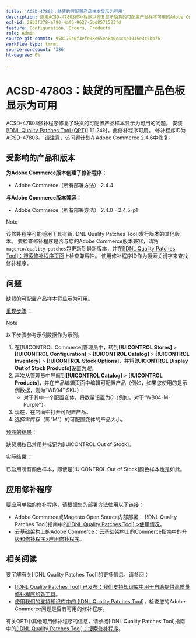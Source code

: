 ```yaml
---
title: 'ACSD-47803：缺货的可配置产品样本显示为可用'
description: 应用ACSD-47803修补程序以修复显示缺货的可配置产品样本可用的Adobe Commerce问题。
exl-id: 28b3f378-a790-4af6-9627-5bd8571523fd
feature: Configuration, Orders, Products
role: Admin
source-git-commit: 958179e0f3efe08e65ea8b0c4c4e1015e3c5bb76
workflow-type: tm+mt
source-wordcount: '386'
ht-degree: 0%

---
```


# ACSD-47803：缺货的可配置产品色板显示为可用

ACSD-47803修补程序修复了缺货的可配置产品样本显示为可用的问题。 安装[[!DNL Quality Patches Tool (QPT)]](/help/announcements/adobe-commerce-announcements/magento-quality-patches-released-new-tool-to-self-serve-quality-patches.md) 1.1.24时，此修补程序可用。 修补程序ID为ACSD-47803。 请注意，该问题计划在Adobe Commerce 2.4.6中修复。

## 受影响的产品和版本

**为Adobe Commerce版本创建了修补程序：**

* Adobe Commerce（所有部署方法） 2.4.4

**与Adobe Commerce版本兼容：**

* Adobe Commerce（所有部署方法） 2.4.0 - 2.4.5-p1

>[!NOTE]
>
>该修补程序可能适用于具有新[!DNL Quality Patches Tool]发行版本的其他版本。 要检查修补程序是否与您的Adobe Commerce版本兼容，请将`magento/quality-patches`包更新到最新版本，并在[[!DNL Quality Patches Tool]：搜索修补程序页面](https://experienceleague.adobe.com/tools/commerce-quality-patches/index.html)上检查兼容性。 使用修补程序ID作为搜索关键字来查找修补程序。

## 问题

缺货的可配置产品样本将显示为可用。

<u>重现步骤</u>：

>[!NOTE]
>
>以下步骤参考示例数据作为示例。

1. 在[!UICONTROL Commerce]管理员中，转到&#x200B;**[!UICONTROL Stores]** > **[!UICONTROL Configuration]** > **[!UICONTROL Catalog]** > **[!UICONTROL Inventory]** > **[!UICONTROL Stock Options]**，并将&#x200B;**[!UICONTROL Display Out of Stock Products]**&#x200B;设置为&#x200B;*是*。
1. 再次从管理员中导航到&#x200B;**[!UICONTROL Catalog]** > **[!UICONTROL Products]**，并在产品编辑页面中编辑可配置产品（例如，如果您使用的是示例数据，则为“WB04” SKU）：
   * 对于其中一个配置变体，将数量设置为&#x200B;*0*（例如，对于“WB04-M-Purple”）。
1. 现在，在店面中打开可配置产品。
1. 选择零库存（即“M”）的可配置变体的产品大小。

<u>预期的结果</u>：

缺货期权已禁用并标记为[!UICONTROL Out of Stock]。

<u>实际结果</u>：

已启用所有颜色样本，即使是[!UICONTROL Out of Stock]颜色样本也是如此。

## 应用修补程序

要应用单独的修补程序，请根据您的部署方法使用以下链接：

* Adobe Commerce或Magento Open Source内部部署： [!DNL Quality Patches Tool]指南中的[[!DNL Quality Patches Tool] >使用情况](https://experienceleague.adobe.com/docs/commerce-operations/tools/quality-patches-tool/usage.html)。
* 云基础架构上的Adobe Commerce：云基础架构上的Commerce指南中的[升级和修补程序>应用修补程序](https://experienceleague.adobe.com/docs/commerce-cloud-service/user-guide/develop/upgrade/apply-patches.html)。

## 相关阅读

要了解有关[!DNL Quality Patches Tool]的更多信息，请参阅：

* [[!DNL Quality Patches Tool] 已发布：我们支持知识库中用于自助提供高质量修补程序的新工具](/help/announcements/adobe-commerce-announcements/magento-quality-patches-released-new-tool-to-self-serve-quality-patches.md)。
* [使用我们的支持知识库中的 [!DNL Quality Patches Tool]](/help/support-tools/patches-available-in-qpt-tool/check-patch-for-magento-issue-with-magento-quality-patches.md)，检查您的Adobe Commerce问题是否有可用的修补程序。

有关QPT中其他可用修补程序的信息，请参阅[!DNL Quality Patches Tool]指南中的[[!DNL Quality Patches Tool]：搜索修补程序](https://experienceleague.adobe.com/tools/commerce-quality-patches/index.html)。
